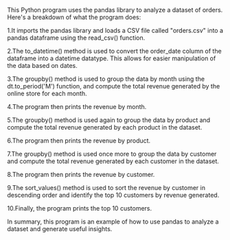 This Python program uses the pandas library to analyze a dataset of orders. Here's a breakdown of what the program does:

1.It imports the pandas library and loads a CSV file called "orders.csv" into a pandas dataframe using the read_csv() function.

2.The to_datetime() method is used to convert the order_date column of the dataframe into a datetime datatype. This allows for easier manipulation of the data based on dates.

3.The groupby() method is used to group the data by month using the dt.to_period('M') function, and compute the total revenue generated by the online store for each month.

4.The program then prints the revenue by month.

5.The groupby() method is used again to group the data by product and compute the total revenue generated by each product in the dataset.

6.The program then prints the revenue by product.

7.The groupby() method is used once more to group the data by customer and compute the total revenue generated by each customer in the dataset.

8.The program then prints the revenue by customer.

9.The sort_values() method is used to sort the revenue by customer in descending order and identify the top 10 customers by revenue generated.

10.Finally, the program prints the top 10 customers.

In summary, this program is an example of how to use pandas to analyze a dataset and generate useful insights.